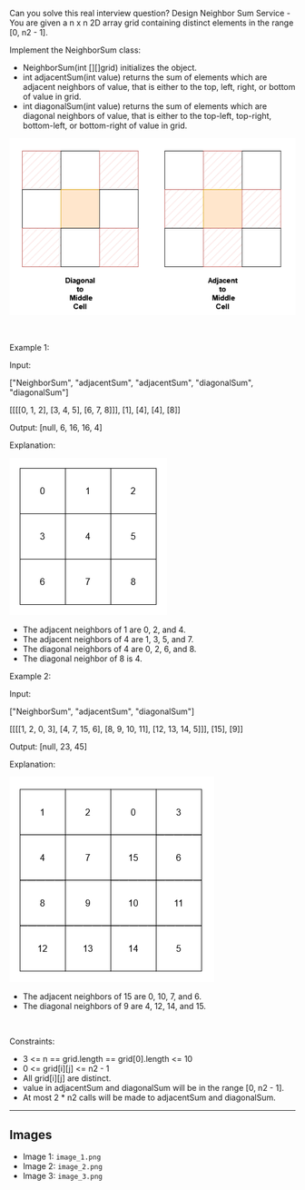 Can you solve this real interview question? Design Neighbor Sum Service - You are given a n x n 2D array grid containing distinct elements in the range [0, n2 - 1].

Implement the NeighborSum class:

 * NeighborSum(int [][]grid) initializes the object.
 * int adjacentSum(int value) returns the sum of elements which are adjacent neighbors of value, that is either to the top, left, right, or bottom of value in grid.
 * int diagonalSum(int value) returns the sum of elements which are diagonal neighbors of value, that is either to the top-left, top-right, bottom-left, or bottom-right of value in grid.

![Example 1](./image_1.png)

 

Example 1:

Input:

["NeighborSum", "adjacentSum", "adjacentSum", "diagonalSum", "diagonalSum"]

[[[[0, 1, 2], [3, 4, 5], [6, 7, 8]]], [1], [4], [4], [8]]

Output: [null, 6, 16, 16, 4]

Explanation:

![Example 2](./image_2.png)

 * The adjacent neighbors of 1 are 0, 2, and 4.
 * The adjacent neighbors of 4 are 1, 3, 5, and 7.
 * The diagonal neighbors of 4 are 0, 2, 6, and 8.
 * The diagonal neighbor of 8 is 4.

Example 2:

Input:

["NeighborSum", "adjacentSum", "diagonalSum"]

[[[[1, 2, 0, 3], [4, 7, 15, 6], [8, 9, 10, 11], [12, 13, 14, 5]]], [15], [9]]

Output: [null, 23, 45]

Explanation:

![Example 3](./image_3.png)

 * The adjacent neighbors of 15 are 0, 10, 7, and 6.
 * The diagonal neighbors of 9 are 4, 12, 14, and 15.

 

Constraints:

 * 3 <= n == grid.length == grid[0].length <= 10
 * 0 <= grid[i][j] <= n2 - 1
 * All grid[i][j] are distinct.
 * value in adjacentSum and diagonalSum will be in the range [0, n2 - 1].
 * At most 2 * n2 calls will be made to adjacentSum and diagonalSum.

---

## Images

- Image 1: `image_1.png`
- Image 2: `image_2.png`
- Image 3: `image_3.png`
